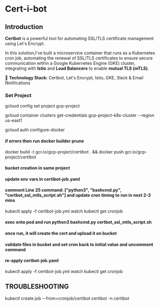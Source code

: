 # Cert-i-bot

## **Introduction**
**Certbot** is a powerful tool for automating SSL/TLS certificate management using Let's Encrypt. 

In this solution,I've built a microservice container that runs as a Kubernetes cron job, automating the renewal of SSL/TLS certificates to ensure secure communication within a Google Kubernetes Engine (GKE) cluster, integrating with **Istio** and **Load Balancers** to enable **mutual TLS (mTLS)**.

📌 **Technology Stack:** Certbot, Let's Encrypt, Istio, GKE, Slack & Email Notifications

### Set Project
gcloud config set project gcp-project

gcloud container clusters get-credentials gcp-project-k8s-cluster --region us-east1

gcloud auth configure-docker

#### if errors then run docker builder prune

docker build -t gcr.io/gcp-project/certibot . && docker push gcr.io/gcp-project/certibot

#### bucket creation in same project
#### update env vars in certibot-job.yaml
#### comment Line 25 command: ["python3", "bashcmd.py", "certbot_ssl_mtls_script.sh"]  and update cron timing to run in next 2-3 mins
kubectl apply -f certibot-job.yml
watch kubectl get cronjob

#### exec onto pod and run python3 bashcmd.py certbot_ssl_mtls_script.sh
#### once run, it will create the cert and upload it on bucket
#### validate files in bucket and set cron back to initial value and uncomment command
#### re-apply certbot-job.yaml
kubectl apply -f certibot-job.yml
watch kubectl get cronjob

## TROUBLESHOOTING
kubectl create job --from=cronjob/certibot certibot -n certibot